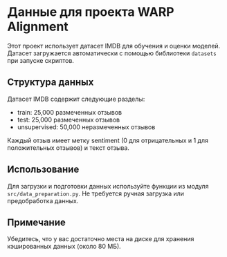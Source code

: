 # Данные для проекта WARP Alignment

Этот проект использует датасет IMDB для обучения и оценки моделей. Датасет загружается автоматически с помощью библиотеки `datasets` при запуске скриптов.

## Структура данных

Датасет IMDB содержит следующие разделы:
- train: 25,000 размеченных отзывов
- test: 25,000 размеченных отзывов
- unsupervised: 50,000 неразмеченных отзывов

Каждый отзыв имеет метку sentiment (0 для отрицательных и 1 для положительных отзывов) и текст отзыва.

## Использование

Для загрузки и подготовки данных используйте функции из модуля `src/data_preparation.py`. Не требуется ручная загрузка или предобработка данных.

## Примечание

Убедитесь, что у вас достаточно места на диске для хранения кэшированных данных (около 80 МБ).
